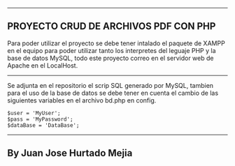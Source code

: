 ----------------------------------------------------------------------------------------------------------------------
PROYECTO CRUD DE ARCHIVOS PDF CON PHP
----------------------------------------------------------------------------------------------------------------------

Para poder utilizar el proyecto se debe tener intalado el paquete de XAMPP en el equipo para poder utilizar tanto los interpretes del leguaje PHP y la base de datos MySQL, todo este proyecto correo en el servidor web de Apache en el LocalHost.

----------------------------------------------------------------------------------------------------------------------

Se adjunta en el repositorio el scrip SQL generado por MySQL, tambien para el uso de la base de datos se debe tener en cuenta el cambio de las siguientes variables en el archivo bd.php en config.

    $user = 'MyUser';
    $pass = 'MyPassword';
    $dataBase = 'DataBase';

----------------------------------------------------------------------------------------------------------------------
By Juan Jose Hurtado Mejia
----------------------------------------------------------------------------------------------------------------------
